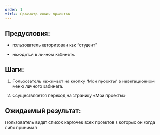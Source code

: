 ```yaml
---
order: 1
title: Просмотр своих проектов
---
```


## Предусловия:

-  пользователь авторизован как “студент”

-  находится в личном кабинете.

## Шаги:

1. Пользователь нажимает на кнопку “Мои проекты”  в навигационном меню личного кабинета.

2. Осуществляется переход на страницу «Мои проекты»

## Ожидаемый результат:

Пользователь видит список карточек всех проектов в которых он когда либо принимал 

